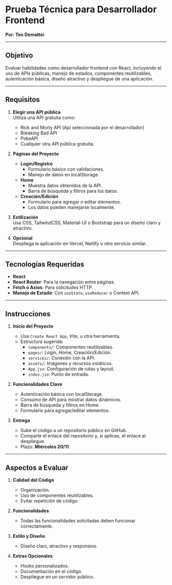 # Prueba Técnica para Desarrollador Frontend

**Por: Teo Demattei**

---

## Objetivo

Evaluar habilidades como desarrollador frontend con React, incluyendo el uso de APIs públicas, manejo de estados, componentes reutilizables, autenticación básica, diseño atractivo y despliegue de una aplicación.

---

## Requisitos

1. **Elegir una API pública**  
   Utiliza una API gratuita como:

   - Rick and Morty API (Api seleccionada por el desarrollador)
   - Breaking Bad API
   - PokeAPI
   - Cualquier otra API pública gratuita.

2. **Páginas del Proyecto**

   - **Login/Registro**
     - Formulario básico con validaciones.
     - Manejo de datos en localStorage.
   - **Home**
     - Muestra datos obtenidos de la API.
     - Barra de búsqueda y filtros para los datos.
   - **Creación/Edición**
     - Formulario para agregar o editar elementos.
     - Los datos pueden manejarse localmente.

3. **Estilización**  
   Usa CSS, TailwindCSS, Material-UI o Bootstrap para un diseño claro y atractivo.

4. **Opcional**  
   Despliega la aplicación en Vercel, Netlify u otro servicio similar.

---

## Tecnologías Requeridas

- **React**
- **React Router**: Para la navegación entre páginas.
- **Fetch o Axios**: Para solicitudes HTTP.
- **Manejo de Estado**: Con `useState`, `useReducer` o Context API.

---

## Instrucciones

1. **Inicio del Proyecto**

   - Usa `Create React App`, Vite, u otra herramienta.
   - Estructura sugerida:
     - `components/`: Componentes reutilizables.
     - `pages/`: Login, Home, Creación/Edición.
     - `services/`: Conexión con la API.
     - `assets/`: Imágenes y recursos estáticos.
     - `App.jsx`: Configuración de rutas y layout.
     - `index.jsx`: Punto de entrada.

2. **Funcionalidades Clave**

   - Autenticación básica con localStorage.
   - Consumo de API para mostrar datos dinámicos.
   - Barra de búsqueda y filtros en Home.
   - Formulario para agregar/editar elementos.

3. **Entrega**
   - Sube el código a un repositorio público en GitHub.
   - Comparte el enlace del repositorio y, si aplicas, el enlace al despliegue.
   - Plazo: **Miércoles 20/11**.

---

## Aspectos a Evaluar

1. **Calidad del Código**

   - Organización.
   - Uso de componentes reutilizables.
   - Evitar repetición de código.

2. **Funcionalidades**

   - Todas las funcionalidades solicitadas deben funcionar correctamente.

3. **Estilo y Diseño**

   - Diseño claro, atractivo y responsivo.

4. **Extras Opcionales**
   - Hooks personalizados.
   - Documentación en el código.
   - Despliegue en un servidor público.
